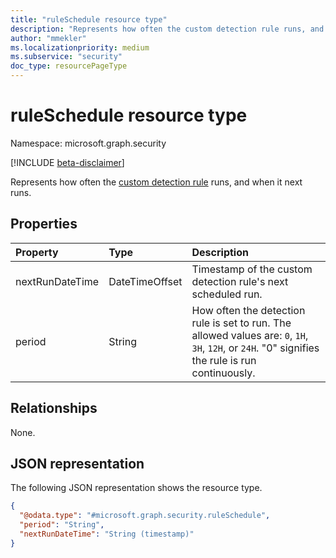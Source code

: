 ```yaml
---
title: "ruleSchedule resource type"
description: "Represents how often the custom detection rule runs, and when it next runs."
author: "mmekler"
ms.localizationpriority: medium
ms.subservice: "security"
doc_type: resourcePageType
---
```


# ruleSchedule resource type

Namespace: microsoft.graph.security

[!INCLUDE [beta-disclaimer](../../includes/beta-disclaimer.md)]

Represents how often the [custom detection rule](../resources/security-detectionrule.md) runs, and when it next runs.

## Properties
| Property        | Type           | Description                                                                                                                                       |
|:----------------|:---------------|:--------------------------------------------------------------------------------------------------------------------------------------------------|
| nextRunDateTime | DateTimeOffset | Timestamp of the custom detection rule's next scheduled run.                                                                                      |
| period          | String         | How often the detection rule is set to run. The allowed values are: `0`, `1H`, `3H`, `12H`, or `24H`. "0" signifies the rule is run continuously. |

## Relationships
None.

## JSON representation
The following JSON representation shows the resource type.
<!-- {
  "blockType": "resource",
  "@odata.type": "microsoft.graph.security.ruleSchedule"
}
-->
``` json
{
  "@odata.type": "#microsoft.graph.security.ruleSchedule",
  "period": "String",
  "nextRunDateTime": "String (timestamp)"
}
```

